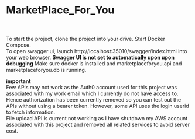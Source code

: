 # MarketPlace_For_You<br><br>

To start the project, clone the project into your drive. Start Docker Compose. <br>
To open swagger ui, launch http://localhost:35010/swagger/index.html into your web browser. **Swagger UI is not set to automatically upon upon debugging** Make sure docker is installed and marketplaceforyou.api and marketplaceforyou.db is running.<br>

**important**<br>
Few APIs may not work as the Auth0 account used for this project was associated with my work email which I currently do not have access to. Hence authorization has been currently removed so you can test out the APIs without using a bearer token. However, some API uses the login userid to fetch information.<br>
File upload API is current not working as I have shutdown my AWS account associated with this project and removed all related services to avoid server cost.

